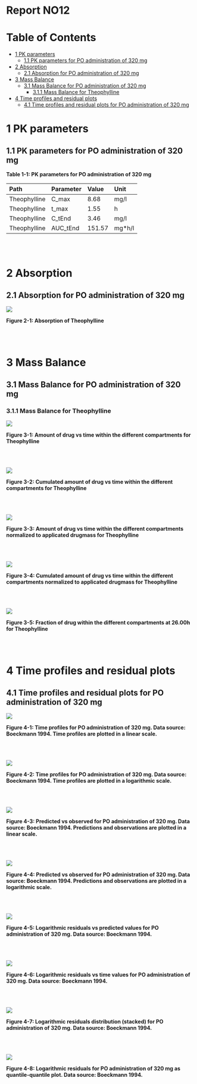 



# Report NO12



# Table of Contents

 * [1 PK parameters](#pk-parameters)
   * [1.1 PK parameters for PO administration of 320 mg](#pk-parameters-po_administration_of_320_mg)
 * [2 Absorption](#absorption)
   * [2.1 Absorption for PO administration of 320 mg](#absorption-po_administration_of_320_mg)
 * [3 Mass Balance](#mass-balance)
   * [3.1 Mass Balance for PO administration of 320 mg](#mass-balance-po_administration_of_320_mg)
     * [3.1.1 Mass Balance for Theophylline](#1_mass_balance)
 * [4 Time profiles and residual plots](#time-profiles)
   * [4.1 Time profiles and residual plots for PO administration of 320 mg](#time-profiles-po_administration_of_320_mg)





# 1 PK parameters<a id="pk-parameters"></a>


## 1.1 PK parameters for PO administration of 320 mg<a id="pk-parameters-po_administration_of_320_mg"></a>


<a id="table-1-1"></a>

**Table 1-1: PK parameters for PO administration of 320 mg**


|Path         |Parameter |Value  |Unit   |
|:------------|:---------|:------|:------|
|Theophylline |C_max     |8.68   |mg/l   |
|Theophylline |t_max     |1.55   |h      |
|Theophylline |C_tEnd    |3.46   |mg/l   |
|Theophylline |AUC_tEnd  |151.57 |mg*h/l |


<br>
<br>





# 2 Absorption<a id="absorption"></a>


## 2.1 Absorption for PO administration of 320 mg<a id="absorption-po_administration_of_320_mg"></a>


<a id="figure-2-1"></a>

![](Absorption/PO_administration_of_320_mg-1_absorption_Theophylline.png)



**Figure 2-1: Absorption of Theophylline**


<br>
<br>





# 3 Mass Balance<a id="mass-balance"></a>


## 3.1 Mass Balance for PO administration of 320 mg<a id="mass-balance-po_administration_of_320_mg"></a>


### 3.1.1 Mass Balance for Theophylline<a id="1_mass_balance"></a>


<a id="figure-3-1"></a>

![](MassBalance/PO_administration_of_320_mg-2_mass_balance_PO_administration_of_320_mg.png)



**Figure 3-1: Amount of drug vs time within the different compartments for Theophylline**


<br>
<br>


<a id="figure-3-2"></a>

![](MassBalance/PO_administration_of_320_mg-3_mass_balance_PO_administration_of_320_mg.png)



**Figure 3-2: Cumulated amount of drug vs time within the different compartments for Theophylline**


<br>
<br>


<a id="figure-3-3"></a>

![](MassBalance/PO_administration_of_320_mg-4_mass_balance_PO_administration_of_320_mg.png)



**Figure 3-3: Amount of drug vs time within the different compartments normalized to applicated drugmass for Theophylline**


<br>
<br>


<a id="figure-3-4"></a>

![](MassBalance/PO_administration_of_320_mg-5_mass_balance_PO_administration_of_320_mg.png)



**Figure 3-4: Cumulated amount of drug vs time within the different compartments normalized to applicated drugmass for Theophylline**


<br>
<br>


<a id="figure-3-5"></a>

![](MassBalance/PO_administration_of_320_mg-6_mass_balance_PO_administration_of_320_mg.png)



**Figure 3-5: Fraction of drug within the different compartments at 26.00h for Theophylline**


<br>
<br>





# 4 Time profiles and residual plots<a id="time-profiles"></a>


## 4.1 Time profiles and residual plots for PO administration of 320 mg<a id="time-profiles-po_administration_of_320_mg"></a>


<a id="figure-4-1"></a>

![](TimeProfiles/PO_administration_of_320_mg-3_timeProfile_Concentration_total.png)



**Figure 4-1: Time profiles for PO administration of 320 mg. Data source: Boeckmann 1994. Time profiles are plotted in a linear scale.**


<br>
<br>


<a id="figure-4-2"></a>

![](TimeProfiles/PO_administration_of_320_mg-4_timeProfileLog_Concentration_total.png)



**Figure 4-2: Time profiles for PO administration of 320 mg. Data source: Boeckmann 1994. Time profiles are plotted in a logarithmic scale.**


<br>
<br>


<a id="figure-4-3"></a>

![](TimeProfiles/PO_administration_of_320_mg-5_obsVsPred_1_total.png)



**Figure 4-3: Predicted vs observed for PO administration of 320 mg. Data source: Boeckmann 1994. Predictions and observations are plotted in a linear scale.**


<br>
<br>


<a id="figure-4-4"></a>

![](TimeProfiles/PO_administration_of_320_mg-6_obsVsPredLog_1_total.png)



**Figure 4-4: Predicted vs observed for PO administration of 320 mg. Data source: Boeckmann 1994. Predictions and observations are plotted in a logarithmic scale.**


<br>
<br>


<a id="figure-4-5"></a>

![](TimeProfiles/PO_administration_of_320_mg-7_resVsPred_1_total.png)



**Figure 4-5: Logarithmic residuals vs predicted values for PO administration of 320 mg. Data source: Boeckmann 1994.**


<br>
<br>


<a id="figure-4-6"></a>

![](TimeProfiles/PO_administration_of_320_mg-8_resVsTime_1_total.png)



**Figure 4-6: Logarithmic residuals vs time values for PO administration of 320 mg. Data source: Boeckmann 1994.**


<br>
<br>


<a id="figure-4-7"></a>

![](TimeProfiles/PO_administration_of_320_mg-9_resHisto_1_total.png)



**Figure 4-7: Logarithmic residuals distribution (stacked) for PO administration of 320 mg. Data source: Boeckmann 1994.**


<br>
<br>


<a id="figure-4-8"></a>

![](TimeProfiles/PO_administration_of_320_mg-10_resQQPlot_1_total.png)



**Figure 4-8: Logarithmic residuals for PO administration of 320 mg as quantile-quantile plot. Data source: Boeckmann 1994.**


<br>
<br>



